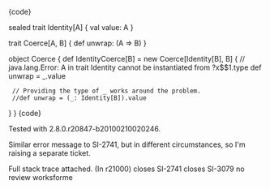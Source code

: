 {code}

sealed trait Identity[A] {
  val value: A
}

trait Coerce[A, B] {
  def unwrap: (A => B)
}

object Coerce {
  def IdentityCoerce[B] = new Coerce[Identity[B], B] {
     // java.lang.Error: A in trait Identity cannot be instantiated from ?x$$1.type
     def unwrap = _.value
     
     // Providing the type of _ works around the problem.
     //def unwrap = (_: Identity[B]).value 
  }
}
{code}

Tested with 2.8.0.r20847-b20100210020246.

Similar error message to SI-2741, but in different circumstances, so I'm raising a separate ticket.

Full stack trace attached.
(In r21000) closes SI-2741 closes SI-3079 no review
worksforme
